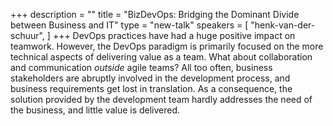 +++
description = ""
title = "BizDevOps: Bridging the Dominant Divide between Business and IT"
type = "new-talk"
speakers = [
        "henk-van-der-schuur",
]
+++
DevOps practices have had a huge positive impact on teamwork. However, the DevOps paradigm is primarily focused on the more technical aspects of delivering value as a team. What about collaboration and communication _outside_ agile teams? All too often, business stakeholders are abruptly involved in the development process, and business requirements get lost in translation. As a consequence, the solution provided by the development team hardly addresses the need of the business, and little value is delivered.